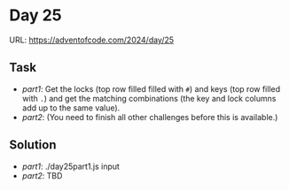 # Day 25

URL: https://adventofcode.com/2024/day/25

## Task
* _part1_: Get the locks (top row filled filled with `#`) and keys (top row filled with `.`) and get the matching combinations (the key and lock columns add up to the same value).
* _part2_:  (You need to finish all other challenges before this is available.)

## Solution
* _part1_: ./day25part1.js input
* _part2_: TBD
